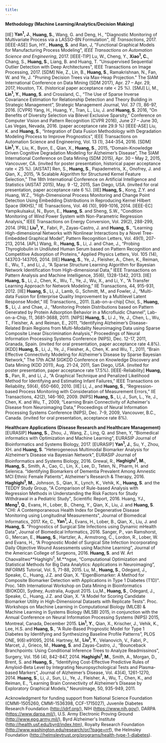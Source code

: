 ```yaml
---
title:
---
```


**Methodology (Machine Learning/Analytics/Decision Making)**

[IIE] **Yan<sup>1</sup>, J.**, **Huang, S.**, Wang, G. and Deng, H., "Diagnostic Monitoring of Multivariate Process via a LASSO-BN Formulation", *IIE Transactions*, 2017. 
[IEEE-ASE] Sun, HY., **Huang, S**. and Ran, J, "Functional Graphical Models for Manufacturing Process Modeling", *IEEE Transactions on Automation Science and Engineering*, 2017. 
[IEEE-TIP] Lu, W., Cheng, Y., **Xiao<sup>1</sup>, C.**, Chang, S., **Huang, S**., Liang, B. and Huang, T. "Unsupervised Sequential Outlier Detection with Deep Architectures", IEEE Transactions on Image Processing, 2017.
[SDM] Nie, Z., Lin, B.,  **Huang, S**., Ramakrishnan, N., Fan, W. and Ye, J. "Pruning Decision Trees via Max-Heap Projection." The SIAM International Conference on Data Mining (SDM 2017), Apr. 27 – Apr. 29, 2017, Houston, TX. (historical paper acceptance rate < 25 %).
[SMJ] Li, M., **Lin<sup>1</sup>, Y.**, **Huang, S**. and Crossland, C., “The Use of Sparse Inverse Covariance Estimation for Relationship Detection and Theory Building in Strategic Management”, Strategic Management Journal, Vol. 37 (1), 86-97, 2016.
[CVPR] Yang, H., Huang, Y., Tran, L., Liu, J. and **Huang, S**. 2016, “On Benefits of Diversity Selection via Bilevel Exclusive Sparsity,”  Conference on Computer Vision and Pattern Recognition (CVPR 2016), June 27 – June 30, Las Vegas, Nevada, 2016. (paper acceptance rate 29.9 %)
[IEEE-ASE] Liu, K. and **Huang, S**., “Integration of Data Fusion Methodology with Degradation Modeling Process to Improve Prognostics”, IEEE Transactions on Automation Science and Engineering, Vol. 13 (1), 344-354, 2016.
[SDM] **Lin<sup>1</sup>, Y.**, Liu, K., Byon, E., Qian, X., **Huang, S**., 2015, “Domain-Knowledge Driven Cognitive Degradation Modeling for Alzheimer’s Disease”, The SIAM International Conference on Data Mining (SDM 2015), Apr. 30 – May 2, 2015, Vancouver, CA. (invited for poster presentation, historical paper acceptance rate < 25 %).
[AISTAT] Ren, S., **Huang, S**., Papademetris, X., Onofrey, J. and Qian, X., 2015, “A Scalable Algorithm for Structured Kernel Feature Selection,” The 18th International Conference on Artificial Intelligence and Statistics (AISTAT 2015), May. 9 -12, 2015, San Diego, USA. (invited for oral presentation, paper acceptance rate 6 %).
[IIE] **Huang, S**., Kong, Z.Y. and Huang, W.Z., “High-Dimensional Process Monitoring and Change Point Detection Using Embedding Distributions in Reproducing Kernel Hilbert Space (RKHS),” IIE Transactions, Vol. 46 (10), 999-1016, 2014.
[IEEE-EC] Yampikulsakul, N., Byon, E., **Huang, S**. and Sheng, S.W., “Condition Monitoring of Wind Power System with Non-Parametric Regression Analysis,” IEEE Transactions on Energy Conversion, Vol. 29(2), 288-299, 2014.
[PRL] **Liu<sup>1</sup>, Y.**, Fabri, P., Zayas-Castro, J. and **Huang, S**., “Learning High-dimensional Networks with Nonlinear Interactions by a Novel Tree-Embedded Graphical Model”, Pattern Recognition Letters, Vol. 49(1), 207-213, 2014.
[APL] Wang, R., **Huang, S**., Li, J. and Chae, J., “Probing Thyroglobulin in Undiluted Human Serum based on Pattern Recognition and Competitive Adsorption of Proteins,” Applied Physics Letters, Vol. 105 (14), 143703-143705, 2014.
[IIE] **Huang, S**., Ye, J., Fleisher, A., Chen, K., Reiman, E., Wu, T., and Li, J., “A Sparse Structure Learning Algorithm for Bayesian Network Identification from High-dimensional Data,” IEEE Transactions on Pattern Analysis and Machine Intelligence, 35(6), 1328-1342, 2013.
[IIE] **Huang, S**., Li, J., Chen, K., Wu, T., Ye, J., Wu, X., and Li, Y., “A Transfer Learning Approach for Network Modeling,” IIE Transactions, 44, 915-931, 2012.
[IIE] **Huang, S**., Li, J., Lamb, G., Schmitt, M., and Fowler, J., “Multi-data Fusion for Enterprise Quality Improvement by a Multilevel Latent Response Model,” IIE Transactions,, 2011.
[Lab-on-a-chip] Choi, S., **Huang, S**., Li, J. and Chae, J., “Monitoring Protein Distributions based on Pattern Generated by Protein Adsorption Behavior in a Microfluidic Channel”, Lab-on-a-Chip, 11, 3681-3688, 2011.
[NIPS] **Huang, S**., Li J., Ye, J., Chen, L., Wu, T., Fleisher, A. and Reiman, E., 2011, “Identifying Alzheimer’s Disease-Related Brain Regions from Multi-Modality Neuroimaging Data using Sparse Composite Linear Discrimination Analysis,” Proceedings of Neural Information Processing Systems Conference (NIPS), Dec. 12-17, 2011, Granada, Spain. (invited for oral presentation, paper acceptance rate 4.8%).
[KDD] **Huang, S**., Li, J., Ye, J., Fleisher, A., Chen, K. and Wu, T., 2011, “Brain Effective Connectivity Modeling for Alzheimer’s Disease by Sparse Bayesian Network,” The 17th ACM SIGKDD Conference on Knowledge Discovery and Data Mining (KDD 2011), Aug. 21-24, 2011, San Diego, USA. (invited for poster presentation, paper acceptance rate 17.5%).
[IEEE-Reliability] **Huang, S**., Pan, R., and Li, J., “A Graphical Technique and Penalized Likelihood Method for Identifying and Estimating Infant Failures,” IEEE Transactions on Reliability, 59(4), 650-660, 2010.
[IIE] Li, J., and **Huang, S**., “Regression-based Process Monitoring with Consideration of Measurement Errors,” IIE Transactions, 42(2), 146-160, 2009.
[NIPS] **Huang, S**., Li, J., Sun, L., Ye, J., Chen, K. and Wu, T., 2009, “Learning Brain Connectivity of Azheimer's Disease from Neuroimaging Data,” Proceedings of Neural Information Processing Systems Conference (NIPS), Dec. 7-9, 2009, Vancouver, B.C., Canada. (invited for oral presentation, acceptance rate 8%).

**Healthcare Applications (Disease Research and Healthcare Management)**
[EURASIP] **Huang, S**., Zhou, J., Wang, Z., Ling, Q. and Shen, Y, "Biomedical informatics with Optimization and Machine Learning", EURASIP Journal of Bioinformatics and Systems Biology, 2017.
[EURASIP] **Yan<sup>1</sup>, J.**, Su, Y., Zhou, XH. and **Huang, S**. "Heterogeneous Multimodal Biomarker Analysis for Alzheimer’s Disease via Bayesian Network", EURASIP Journal of Bioinformatics and Systems Biology, 2016.
Grewal, R., **Haghighi<sup>1</sup>, M.**, **Huang, S**., Smith, A., Cao, C., Lin, X., Lee, D., Teten, N., Pharm, H. and Selenica. “Identifying Biomarkers of Dementia Prevalent Among Amnestic MCI Ethnic Female Patients”, Alzheimer's Research & Therapy, 2016.
**Haghighi<sup>1</sup>, M.**, Johnson, S., Qian, X., Lynch, K., Vehik, K., **Huang, S**. and the TEDDY Study Group, "A Comparison of Rule-based Analysis with Regression Methods in Understanding the Risk Factors for Study Withdrawal in a Pediatric Study", Scientific Report, 2016.
Huang, YJ., **Meng<sup>1</sup>, Q.**, Evans, H., Lober, B., Cheng, Y., Qian, X., Liu, J. and **Huang, S**. "CHI: A Contemporaneous Health Index for Degenerative Disease Monitoring using Longitudinal Measurements", Journal of Biomedical Informatics, 2017.
Ke, C., **Yan<sup>1</sup>, J.**, Evans, H., Lober, B., Qian, X., Liu, J. and **Huang, S**. "Prognostics of Surgical Site Infections using Dynamic mHealth Data", Journal of Biomedical Informatics, 2016.
Sanger, P., van Ramshorst, G., Mercan, E., **Huang, S**., Hartzler, A., Armstrong, C., Lordon, R., Lober, W. and Evans, H., “A Prognostic Model of Surgical Site Infection Incorporating Daily Objective Wound Assessments using Machine Learning”, Journal of the American College of Surgeons, 2016.
**Huang, S**. and W. Art Chaovalitwo**Haghighi<sup>1</sup>, M.**ngse, “Computational Optimization and Statistical Methods for Big Data Analytics: Applications in Neuroimaging”, INFORMS Tutorial, Vol. 5, 71-88, 2015.
Lu, M., **Huang, S**., Odegard, J., Speake, C., Huang, J.Z. and Qian, X. "EigenBiomarker: A Method for Composite Biomarker Detection with Applications in Type 1 Diabetes (T1D)". Proc. 14th International Workshop on Data Mining in Bioinformatics (BIOKDD), Sydney, Australia, August 2015.
Lu,M., **Huang, S**., Odegard, J., Speake, C., Huang, J.Z. and Qian, X. "A Model for Scoring Candidate Biomarker Utility in High-Dimensional Datasets with Replicate Tests". Proc. Workshops on Machine Learning in Computational Biology (MLCB) & Machine Learning in Systems Biology (MLSB) 2015, in conjunction with the Annual Conference on Neural Information Processing Systems (NIPS) 2015, Montreal, Canada, December 2015.
**Lin<sup>1</sup>, Y.**, Qian, X., Krischer, J., Vehik, K., Lee, H.S. and **Huang, S**., “A Rule-Based Prognostic Model for Type 1 Diabetes by Identifying and Synthesizing Baseline Profile Patterns”, PLOS ONE, 9(6):e91095, 2014.
Hartney, M., **Liu<sup>1</sup>, Y.**, Velanovich, V., Fabri, P., Marcet, J., Grieco, M., **Huang, S**. and Zayas-Castro, J., “Bounceback Branchpoints: Using Conditional Inference Trees to Analyze Readmissinos”, Surgery, Vol. 156 (4), 842-847, 2014.
**Haghighi<sup>1</sup>, M.**, Smith, A., Morgan, D., Brent, S. and **Huang, S**., “Identifying Cost-Effective Predictive Rules of Amyloid-Beta Level by Integrating Neuropsychological Tests and Plasma-based Markers”, Journal of Alzheimer’s Disease, Vol. 43(4), 1261-1270, 2014.
**Huang, S**., Li, J., Sun, Li., Ye, J., Fleisher, A., Wu, T., Chen, K., and Reiman, E., “Learning Brain Connectivity of Alzheimer’s Disease by Exploratory Graphical Models,” NeuroImage, 50, 935-949, 2011.




Acknowledgment for funding support from National Science Foundation (CMMI-1505260, CMMI-1536398, CCF-1715027), Juvenile Diabetes Research  Foundation (http://jdrf.org/), NIH (https://www.nih.gov/), DARPA (https://www.darpa.mil/), U.S. Army Electronic Proving Ground (http://www.epg.army.mil/), Byrd Alzheimer's Institute (http://health.usf.edu/byrd/index.htm), Royalty Research Foundation (http://www.washington.edu/research/or/?page=rrf), the Helmsley Foundation (http://helmsleytrust.org/programs/health-type-1-diabetes).
